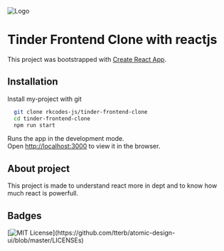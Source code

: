 
![Logo](https://github.com/rkcodes-js/tinder-frontend-clone/blob/master/projectImg.PNG)
#  Tinder Frontend Clone with reactjs

This project was bootstrapped with [Create React App](https://github.com/facebook/create-react-app).

## Installation

Install my-project with git

```bash
  git clone rkcodes-js/tinder-frontend-clone 
  cd tinder-frontend-clone
  npm run start
```
Runs the app in the development mode.\
Open [http://localhost:3000](http://localhost:3000) to view it in the browser.


## About project

This project is made to understand react more in dept and to know how much react is powerfull.

  
## Badges



[![MIT License](https://img.shields.io/apm/l/atomic-design-ui.svg?)](https://github.com/tterb/atomic-design-ui/blob/master/LICENSEs)

  
